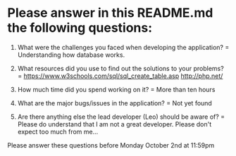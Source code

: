 # Please answer in this README.md the following questions:

1. What were the challenges you faced when developing the application?
    = Understanding how database works.
    
2. What resources did you use to find out the solutions to your problems?
    = https://www.w3schools.com/sql/sql_create_table.asp
      http://php.net/
    
3. How much time did you spend working on it?
    = More than ten hours
    
4. What are the major bugs/issues in the application?
    = Not yet found
    
5. Are there anything else the lead developer (Leo) should be aware of?
    = Please do understand that I am not a great developer. 
      Please don't expect too much from me...

Please answer these questions before Monday October 2nd at 11:59pm